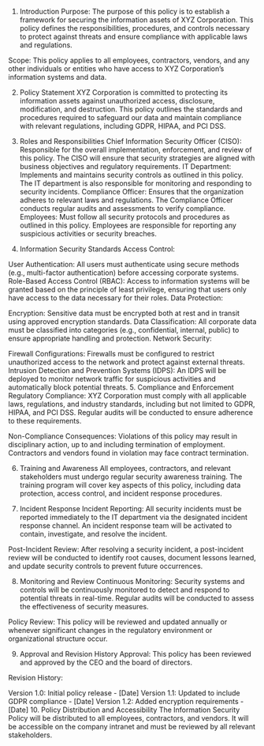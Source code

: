 1. Introduction
Purpose:
The purpose of this policy is to establish a framework for securing the information assets of XYZ Corporation. This policy defines the responsibilities, procedures, and controls necessary to protect against threats and ensure compliance with applicable laws and regulations.

Scope:
This policy applies to all employees, contractors, vendors, and any other individuals or entities who have access to XYZ Corporation’s information systems and data.

2. Policy Statement
XYZ Corporation is committed to protecting its information assets against unauthorized access, disclosure, modification, and destruction. This policy outlines the standards and procedures required to safeguard our data and maintain compliance with relevant regulations, including GDPR, HIPAA, and PCI DSS.

3. Roles and Responsibilities
Chief Information Security Officer (CISO): Responsible for the overall implementation, enforcement, and review of this policy. The CISO will ensure that security strategies are aligned with business objectives and regulatory requirements.
IT Department: Implements and maintains security controls as outlined in this policy. The IT department is also responsible for monitoring and responding to security incidents.
Compliance Officer: Ensures that the organization adheres to relevant laws and regulations. The Compliance Officer conducts regular audits and assessments to verify compliance.
Employees: Must follow all security protocols and procedures as outlined in this policy. Employees are responsible for reporting any suspicious activities or security breaches.
4. Information Security Standards
Access Control:

User Authentication: All users must authenticate using secure methods (e.g., multi-factor authentication) before accessing corporate systems.
Role-Based Access Control (RBAC): Access to information systems will be granted based on the principle of least privilege, ensuring that users only have access to the data necessary for their roles.
Data Protection:

Encryption: Sensitive data must be encrypted both at rest and in transit using approved encryption standards.
Data Classification: All corporate data must be classified into categories (e.g., confidential, internal, public) to ensure appropriate handling and protection.
Network Security:

Firewall Configurations: Firewalls must be configured to restrict unauthorized access to the network and protect against external threats.
Intrusion Detection and Prevention Systems (IDPS): An IDPS will be deployed to monitor network traffic for suspicious activities and automatically block potential threats.
5. Compliance and Enforcement
Regulatory Compliance:
XYZ Corporation must comply with all applicable laws, regulations, and industry standards, including but not limited to GDPR, HIPAA, and PCI DSS. Regular audits will be conducted to ensure adherence to these requirements.

Non-Compliance Consequences:
Violations of this policy may result in disciplinary action, up to and including termination of employment. Contractors and vendors found in violation may face contract termination.

6. Training and Awareness
All employees, contractors, and relevant stakeholders must undergo regular security awareness training. The training program will cover key aspects of this policy, including data protection, access control, and incident response procedures.

7. Incident Response
Incident Reporting:
All security incidents must be reported immediately to the IT department via the designated incident response channel. An incident response team will be activated to contain, investigate, and resolve the incident.

Post-Incident Review:
After resolving a security incident, a post-incident review will be conducted to identify root causes, document lessons learned, and update security controls to prevent future occurrences.

8. Monitoring and Review
Continuous Monitoring:
Security systems and controls will be continuously monitored to detect and respond to potential threats in real-time. Regular audits will be conducted to assess the effectiveness of security measures.

Policy Review:
This policy will be reviewed and updated annually or whenever significant changes in the regulatory environment or organizational structure occur.

9. Approval and Revision History
Approval:
This policy has been reviewed and approved by the CEO and the board of directors.

Revision History:

Version 1.0: Initial policy release - [Date]
Version 1.1: Updated to include GDPR compliance - [Date]
Version 1.2: Added encryption requirements - [Date]
10. Policy Distribution and Accessibility
The Information Security Policy will be distributed to all employees, contractors, and vendors. It will be accessible on the company intranet and must be reviewed by all relevant stakeholders.
